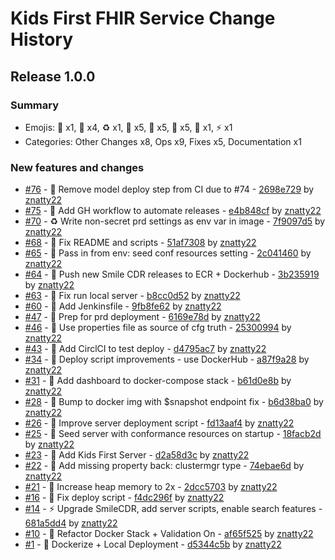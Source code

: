 # Kids First FHIR Service Change History

## Release 1.0.0

### Summary

- Emojis: 🚧 x1, 👷 x4, ♻️ x1, 🐛 x5, 🔧 x5, 🐳 x5, 📝 x1, ⚡️ x1
- Categories: Other Changes x8, Ops x9, Fixes x5, Documentation x1

### New features and changes

- [#76](https://github.com/kids-first/kf-api-fhir-service/pull/76) - 🚧 Remove model deploy step from CI due to #74 - [2698e729](https://github.com/kids-first/kf-api-fhir-service/commit/2698e7291f1de1f9fccff1f98d9a0069a2f087a2) by [znatty22](https://github.com/znatty22)
- [#75](https://github.com/kids-first/kf-api-fhir-service/pull/75) - 👷 Add GH workflow to automate releases - [e4b848cf](https://github.com/kids-first/kf-api-fhir-service/commit/e4b848cfe0756915a87105f05d91a59649f4a679) by [znatty22](https://github.com/znatty22)
- [#70](https://github.com/kids-first/kf-api-fhir-service/pull/70) - ♻️ Write non-secret prd settings as env var in image - [7f9097d5](https://github.com/kids-first/kf-api-fhir-service/commit/7f9097d59b210d03d74622cdaff0fb950eee2094) by [znatty22](https://github.com/znatty22)
- [#68](https://github.com/kids-first/kf-api-fhir-service/pull/68) - 🐛 Fix README and scripts - [51af7308](https://github.com/kids-first/kf-api-fhir-service/commit/51af7308b1c2c82cc7a7fed9c030678920e0dc78) by [znatty22](https://github.com/znatty22)
- [#65](https://github.com/kids-first/kf-api-fhir-service/pull/65) - 🔧 Pass in from env: seed conf resources setting - [2c041460](https://github.com/kids-first/kf-api-fhir-service/commit/2c041460c37180b2eeb1b2360f1faf2471407d80) by [znatty22](https://github.com/znatty22)
- [#64](https://github.com/kids-first/kf-api-fhir-service/pull/64) - 🐳 Push new Smile CDR releases to ECR + Dockerhub - [3b235919](https://github.com/kids-first/kf-api-fhir-service/commit/3b23591992cb8a29935533a541fb17eacd14ff36) by [znatty22](https://github.com/znatty22)
- [#63](https://github.com/kids-first/kf-api-fhir-service/pull/63) - 🐛 Fix run local server - [b8cc0d52](https://github.com/kids-first/kf-api-fhir-service/commit/b8cc0d52538dcd136104a7a378fb1d948a81c5bc) by [znatty22](https://github.com/znatty22)
- [#60](https://github.com/kids-first/kf-api-fhir-service/pull/60) - 👷 Add Jenkinsfile - [9fb8fe62](https://github.com/kids-first/kf-api-fhir-service/commit/9fb8fe62bbe274c2452ba7d77da328545e1f73da) by [znatty22](https://github.com/znatty22)
- [#47](https://github.com/kids-first/kf-api-fhir-service/pull/47) - 👷 Prep for prd deployment - [6169e78d](https://github.com/kids-first/kf-api-fhir-service/commit/6169e78dd6b95b00433229536bd1bd39852cea71) by [znatty22](https://github.com/znatty22)
- [#46](https://github.com/kids-first/kf-api-fhir-service/pull/46) - 🐛 Use properties file as source of cfg truth - [25300994](https://github.com/kids-first/kf-api-fhir-service/commit/2530099471a9a15f7af891fca0e1374fead8e408) by [znatty22](https://github.com/znatty22)
- [#43](https://github.com/kids-first/kf-api-fhir-service/pull/43) - 👷 Add CirclCI to test deploy - [d4795ac7](https://github.com/kids-first/kf-api-fhir-service/commit/d4795ac77ee595a3722fe8f148f98132efcb9093) by [znatty22](https://github.com/znatty22)
- [#34](https://github.com/kids-first/kf-api-fhir-service/pull/34) - 🐳 Deploy script improvements - use DockerHub - [a87f9a28](https://github.com/kids-first/kf-api-fhir-service/commit/a87f9a28cc44f98497418612c00cb85d800770f5) by [znatty22](https://github.com/znatty22)
- [#31](https://github.com/kids-first/kf-api-fhir-service/pull/31) - 🐳 Add dashboard to docker-compose stack - [b61d0e8b](https://github.com/kids-first/kf-api-fhir-service/commit/b61d0e8bafbe1d9a4be0e37bceaa93ef20234b53) by [znatty22](https://github.com/znatty22)
- [#28](https://github.com/kids-first/kf-api-fhir-service/pull/28) - 🐳 Bump to docker img with $snapshot endpoint fix - [b6d38ba0](https://github.com/kids-first/kf-api-fhir-service/commit/b6d38ba057f892d673638f7f10e115fc02d73ecc) by [znatty22](https://github.com/znatty22)
- [#26](https://github.com/kids-first/kf-api-fhir-service/pull/26) - 🔧 Improve server deployment script - [fd13aaf4](https://github.com/kids-first/kf-api-fhir-service/commit/fd13aaf45712e6b3fc991498bbb0153d7926dc4d) by [znatty22](https://github.com/znatty22)
- [#25](https://github.com/kids-first/kf-api-fhir-service/pull/25) - 🔧 Seed server with conformance resources on startup - [18facb2d](https://github.com/kids-first/kf-api-fhir-service/commit/18facb2dc2f6d6585ace15bfc3c45c6e8f6ea0a4) by [znatty22](https://github.com/znatty22)
- [#23](https://github.com/kids-first/kf-api-fhir-service/pull/23) - 📝 Add Kids First Server - [d2a58d3c](https://github.com/kids-first/kf-api-fhir-service/commit/d2a58d3cb6b6e3a6e8b5ed9a622f4895ddcfc862) by [znatty22](https://github.com/znatty22)
- [#22](https://github.com/kids-first/kf-api-fhir-service/pull/22) - 🐛 Add missing property back: clustermgr type - [74ebae6d](https://github.com/kids-first/kf-api-fhir-service/commit/74ebae6db6b7db0bd9925c09fc13e7a1f88ac84a) by [znatty22](https://github.com/znatty22)
- [#21](https://github.com/kids-first/kf-api-fhir-service/pull/21) - 🔧 Increase heap memory to 2x - [2dcc5703](https://github.com/kids-first/kf-api-fhir-service/commit/2dcc5703d8a9450fd8a37b98e81f2f144f9cf0b3) by [znatty22](https://github.com/znatty22)
- [#16](https://github.com/kids-first/kf-api-fhir-service/pull/16) - 🐛 Fix deploy script - [f4dc296f](https://github.com/kids-first/kf-api-fhir-service/commit/f4dc296f035e2d4c23dc6a204de36f7bbc7778c0) by [znatty22](https://github.com/znatty22)
- [#14](https://github.com/kids-first/kf-api-fhir-service/pull/14) - ⚡️ Upgrade SmileCDR, add server scripts, enable search features - [681a5dd4](https://github.com/kids-first/kf-api-fhir-service/commit/681a5dd4367bc48d2a55ed9c3a56ecbcd9307701) by [znatty22](https://github.com/znatty22)
- [#10](https://github.com/kids-first/kf-api-fhir-service/pull/10) - 🔧 Refactor Docker Stack + Validation On - [af65f525](https://github.com/kids-first/kf-api-fhir-service/commit/af65f525ba03a9b8250ab5760dae81cd2b6db7d7) by [znatty22](https://github.com/znatty22)
- [#1](https://github.com/kids-first/kf-api-fhir-service/pull/1) - 🐳 Dockerize + Local Deployment - [d5344c5b](https://github.com/kids-first/kf-api-fhir-service/commit/d5344c5b2f7a583297c7809ee8a01eb4d3cddf60) by [znatty22](https://github.com/znatty22)